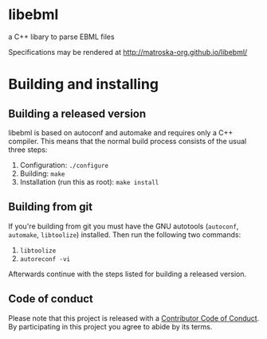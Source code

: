 # libebml
a C++ libary to parse EBML files

Specifications may be rendered at http://matroska-org.github.io/libebml/

# Building and installing

## Building a released version

libebml is based on autoconf and automake and requires only a C++
compiler. This means that the normal build process consists of the
usual three steps:

1. Configuration: `./configure`
2. Building: `make`
3. Installation (run this as root): `make install`

## Building from git

If you're building from git you must have the GNU autotools
(`autoconf`, `automake`, `libtoolize`) installed. Then run the
following two commands:

1. `libtoolize`
2. `autoreconf -vi`

Afterwards continue with the steps listed for building a released
version.

## Code of conduct

Please note that this project is released with a [Contributor Code of Conduct](CODE_OF_CONDUCT.md). By participating in this project you agree to abide by its terms.
